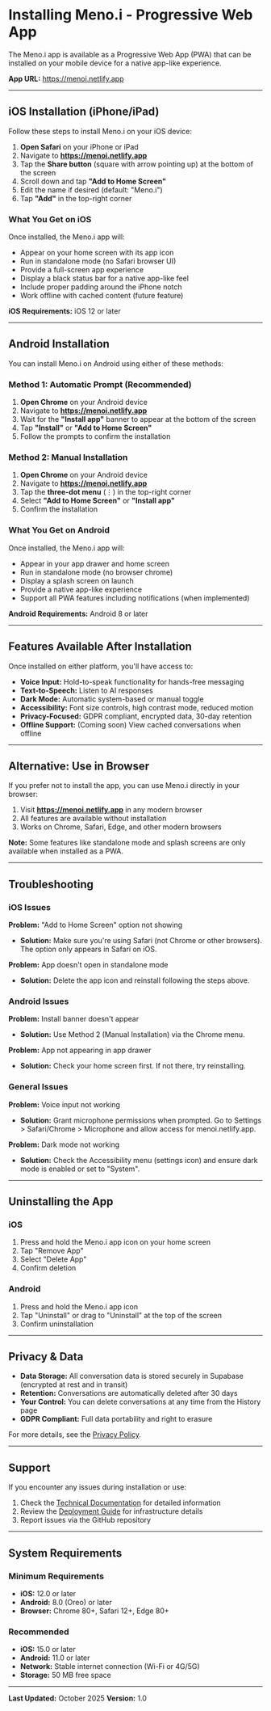 # Installing Meno.i - Progressive Web App

The Meno.i app is available as a Progressive Web App (PWA) that can be installed on your mobile device for a native app-like experience.

**App URL:** https://menoi.netlify.app

---

## iOS Installation (iPhone/iPad)

Follow these steps to install Meno.i on your iOS device:

1. **Open Safari** on your iPhone or iPad
2. Navigate to **https://menoi.netlify.app**
3. Tap the **Share button** (square with arrow pointing up) at the bottom of the screen
4. Scroll down and tap **"Add to Home Screen"**
5. Edit the name if desired (default: "Meno.i")
6. Tap **"Add"** in the top-right corner

### What You Get on iOS

Once installed, the Meno.i app will:
- Appear on your home screen with its app icon
- Run in standalone mode (no Safari browser UI)
- Provide a full-screen app experience
- Display a black status bar for a native app-like feel
- Include proper padding around the iPhone notch
- Work offline with cached content (future feature)

**iOS Requirements:** iOS 12 or later

---

## Android Installation

You can install Meno.i on Android using either of these methods:

### Method 1: Automatic Prompt (Recommended)

1. **Open Chrome** on your Android device
2. Navigate to **https://menoi.netlify.app**
3. Wait for the **"Install app"** banner to appear at the bottom of the screen
4. Tap **"Install"** or **"Add to Home Screen"**
5. Follow the prompts to confirm the installation

### Method 2: Manual Installation

1. **Open Chrome** on your Android device
2. Navigate to **https://menoi.netlify.app**
3. Tap the **three-dot menu** (⋮) in the top-right corner
4. Select **"Add to Home Screen"** or **"Install app"**
5. Confirm the installation

### What You Get on Android

Once installed, the Meno.i app will:
- Appear in your app drawer and home screen
- Run in standalone mode (no browser chrome)
- Display a splash screen on launch
- Provide a native app-like experience
- Support all PWA features including notifications (when implemented)

**Android Requirements:** Android 8 or later

---

## Features Available After Installation

Once installed on either platform, you'll have access to:

- **Voice Input:** Hold-to-speak functionality for hands-free messaging
- **Text-to-Speech:** Listen to AI responses
- **Dark Mode:** Automatic system-based or manual toggle
- **Accessibility:** Font size controls, high contrast mode, reduced motion
- **Privacy-Focused:** GDPR compliant, encrypted data, 30-day retention
- **Offline Support:** (Coming soon) View cached conversations when offline

---

## Alternative: Use in Browser

If you prefer not to install the app, you can use Meno.i directly in your browser:

1. Visit **https://menoi.netlify.app** in any modern browser
2. All features are available without installation
3. Works on Chrome, Safari, Edge, and other modern browsers

**Note:** Some features like standalone mode and splash screens are only available when installed as a PWA.

---

## Troubleshooting

### iOS Issues

**Problem:** "Add to Home Screen" option not showing
- **Solution:** Make sure you're using Safari (not Chrome or other browsers). The option only appears in Safari on iOS.

**Problem:** App doesn't open in standalone mode
- **Solution:** Delete the app icon and reinstall following the steps above.

### Android Issues

**Problem:** Install banner doesn't appear
- **Solution:** Use Method 2 (Manual Installation) via the Chrome menu.

**Problem:** App not appearing in app drawer
- **Solution:** Check your home screen first. If not there, try reinstalling.

### General Issues

**Problem:** Voice input not working
- **Solution:** Grant microphone permissions when prompted. Go to Settings > Safari/Chrome > Microphone and allow access for menoi.netlify.app.

**Problem:** Dark mode not working
- **Solution:** Check the Accessibility menu (settings icon) and ensure dark mode is enabled or set to "System".

---

## Uninstalling the App

### iOS
1. Press and hold the Meno.i app icon on your home screen
2. Tap "Remove App"
3. Select "Delete App"
4. Confirm deletion

### Android
1. Press and hold the Meno.i app icon
2. Tap "Uninstall" or drag to "Uninstall" at the top of the screen
3. Confirm uninstallation

---

## Privacy & Data

- **Data Storage:** All conversation data is stored securely in Supabase (encrypted at rest and in transit)
- **Retention:** Conversations are automatically deleted after 30 days
- **Your Control:** You can delete conversations at any time from the History page
- **GDPR Compliant:** Full data portability and right to erasure

For more details, see the [Privacy Policy](https://menoi.netlify.app/privacy).

---

## Support

If you encounter any issues during installation or use:

1. Check the [Technical Documentation](TECHNICAL_DOCUMENTATION.md) for detailed information
2. Review the [Deployment Guide](docs/DEPLOYMENT_GUIDE.md) for infrastructure details
3. Report issues via the GitHub repository

---

## System Requirements

### Minimum Requirements
- **iOS:** 12.0 or later
- **Android:** 8.0 (Oreo) or later
- **Browser:** Chrome 80+, Safari 12+, Edge 80+

### Recommended
- **iOS:** 15.0 or later
- **Android:** 11.0 or later
- **Network:** Stable internet connection (Wi-Fi or 4G/5G)
- **Storage:** 50 MB free space

---

**Last Updated:** October 2025
**Version:** 1.0
